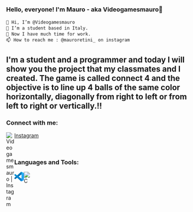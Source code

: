 ### Hello, everyone! I'm Mauro - aka Videogamesmauro👋 



    👋 Hi, I’m @Videogamesmauro
    👀 I’m a student based in Italy.
    💞️ Now I have much time for work.
    📫 How to reach me : @mauroretini_ on instagram

##  I'm a student and a programmer and today I will show you the project that my classmates and I created. The game is called connect 4 and the objective is to line up 4 balls of the same color horizontally, diagonally from right to left or from left to right or vertically.!!


### Connect with me:

<img align="left" alt="Videogamesmauro | Instagram" width="22px" src="https://cdn.jsdelivr.net/npm/simple-icons@v3/icons/instagram.svg" />[Instagram]

<br />

### Languages and Tools:

<img align="left" alt="Visual Studio Code" width="26px" src="https://raw.githubusercontent.com/github/explore/80688e429a7d4ef2fca1e82350fe8e3517d3494d/topics/visual-studio-code/visual-studio-code.png" />

<img align="left" alt="C" width="26px" src="https://upload.wikimedia.org/wikipedia/commons/1/18/C_Programming_Language.svg">&nbsp;




[Instagram]: https://www.instagram.com/mauroretini_

<br />
<br />
